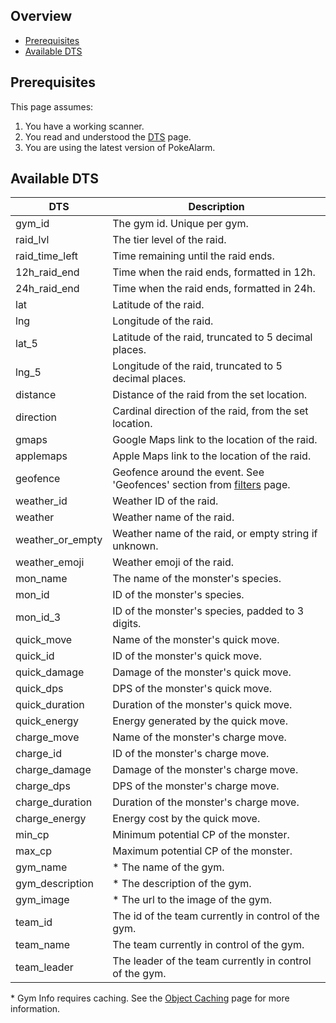 ## Overview

* [Prerequisites](#prerequisites)
* [Available DTS](#available-dts)

## Prerequisites

This page assumes:

1. You have a working scanner.
2. You read and understood the [DTS](Dynamic-Text-Substitution) page.
3. You are using the latest version of PokeAlarm.


## Available DTS

| DTS              | Description                                             |
|----------------- |-------------------------------------------------------- |
| gym_id           | The gym id. Unique per gym.                             |
| raid_lvl         | The tier level of the raid.                             |
| raid_time_left   | Time remaining until the raid ends.                     |
| 12h_raid_end     | Time when the raid ends, formatted in 12h.              |
| 24h_raid_end     | Time when the raid ends, formatted in 24h.              |
| lat              | Latitude of the raid.                                   |
| lng              | Longitude of the raid.                                  |
| lat_5            | Latitude of the raid, truncated to 5 decimal places.    |
| lng_5            | Longitude of the raid, truncated to 5 decimal places.   |
| distance         | Distance of the raid from the set location.             |
| direction        | Cardinal direction of the raid, from the set location.  |
| gmaps            | Google Maps link to the location of the raid.           |
| applemaps        | Apple Maps link to the location of the raid.            |
| geofence         | Geofence around the event. See 'Geofences' section from [filters](Filters-Overview#geofence) page.|
| weather_id       | Weather ID of the raid.                                 |
| weather          | Weather name of the raid.                               |
| weather_or_empty | Weather name of the raid, or empty string if unknown.   |
| weather_emoji    | Weather emoji of the raid.                              |
| mon_name         | The name of the monster's species.                      |
| mon_id           | ID of the monster's species.                            |
| mon_id_3         | ID of the monster's species, padded to 3 digits.        |
| quick_move       | Name of the monster's quick move.                       |                
| quick_id         | ID of the monster's quick move.                         |
| quick_damage     | Damage of the monster's quick move.                     |
| quick_dps        | DPS of the monster's quick move.                        |
| quick_duration   | Duration of the monster's quick move.                   |
| quick_energy     | Energy generated by the quick move.                     |
| charge_move      | Name of the monster's charge move.                      |
| charge_id        | ID of the monster's charge move.                        |
| charge_damage    | Damage of the monster's charge move.                    |
| charge_dps       | DPS of the monster's charge move.                       |
| charge_duration  | Duration of the monster's charge move.                  |
| charge_energy    | Energy cost by the quick move.                          |
| min_cp           | Minimum potential CP of the monster.                    |
| max_cp           | Maximum potential CP of the monster.                    |
| gym_name         | * The name of the gym.                                  |
| gym_description  | * The description of the gym.                           |
| gym_image        | * The url to the image of the gym.                      |
| team_id          | The id of the team currently in control of the gym.     |
| team_name        | The team currently in control of the gym.               |
| team_leader      | The leader of the team currently in control of the gym. |

\* Gym Info requires caching. See the
[Object Caching](Object-Caching) page for more information.
